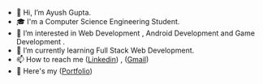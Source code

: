 - 👋 Hi, I’m Ayush Gupta.
- 🎓 I'm a Computer Science Engineering Student.
- 👀 I’m interested in Web Development , Android Development and Game Development .
- 🌱 I’m currently learning Full Stack Web Development.
- 📫 How to reach me ([Linkedin](https://www.linkedin.com/in/ayushgupta-/)) , ([Gmail](ayushgupta141001@gmail.com))
- 🔗 Here's my ([Portfolio](https://ayush-gupta-01.github.io/portfolio/)) 

<!---
ayush-gupta-01/ayush-gupta-01 is a ✨ special ✨ repository because its `README.md` (this file) appears on your GitHub profile.
You can click the Preview link to take a look at your changes.
--->
